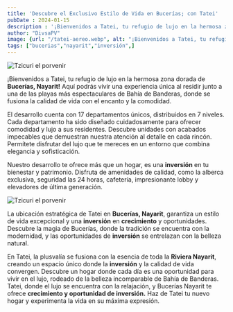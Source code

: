 ```yaml
---
title: 'Descubre el Exclusivo Estilo de Vida en Bucerías; con Tatei'
pubDate : 2024-01-15
description : '¡Bienvenidos a Tatei, tu refugio de lujo en la hermosa zona dorada de Bucerías, Nayarit! Aquí podrás vivir una experiencia única al residir junto a una de las playas más espectaculares de Bahía de Banderas'
author: "DivsaPV"
image: {url: "/tatei-aereo.webp", alt: "¡Bienvenidos a Tatei, tu refugio de lujo en la hermosa zona dorada de Bucerías, Nayarit!"}
tags: ["bucerias","nayarit","inversión",]
---
```

<image src="/tatei-ext.webp" alt="Tzicuri el porvenir" class="float-right w-full md:w-1/2 p-5"/>

 ¡Bienvenidos a Tatei, tu refugio de lujo en la hermosa zona dorada de
 **Bucerías, Nayarit!** Aquí podrás vivir una experiencia única al residir junto a
 una de las playas más espectaculares de Bahía de Banderas, donde se
 fusiona la calidad de vida con el encanto y la comodidad.


 El desarrollo cuenta con 17 departamentos únicos, distribuidos en 7 niveles.
 Cada departamento ha sido diseñado cuidadosamente para ofrecer
 comodidad y lujo a sus residentes. Descubre unidades con acabados
 impecables que demuestran nuestra atención al detalle en cada rincón.
 Permítete disfrutar del lujo que te mereces en un entorno que combina
 elegancia y sofisticación.

 Nuestro desarrollo te ofrece más que un hogar, es una **inversión** en tu
 bienestar y patrimonio. Disfruta de amenidades de calidad, como la
 alberca exclusiva, seguridad las 24 horas, cafetería, impresionante lobby y
 elevadores de última generación.

<image src="/tatei-roof-top.webp" alt="Tzicuri el porvenir" class=" w-full md:w-2/3 p-5 mx-auto"/>


 La ubicación estratégica de Tatei en **Bucerías, Nayarit**, garantiza un estilo
 de vida excepcional y una **inversión** en **crecimiento** y oportunidades.
 Descubre la magia de Bucerías, donde la tradición se encuentra con la
 modernidad, y las oportunidades de **inversión** se entrelazan con la belleza
 natural.

 En Tatei, la plusvalía se fusiona con la esencia de toda la **Riviera Nayarit**,
 creando un espacio único donde la **inversión** y la calidad de vida
 convergen. Descubre un hogar donde cada día es una oportunidad para
 vivir en el lujo, rodeado de la belleza incomparable de Bahía de Banderas.
 Tatei, donde el lujo se encuentra con la relajación, y Bucerías Nayarit te
 ofrece **crecimiento y oportunidad de inversión.** Haz de Tatei tu nuevo
 hogar y experimenta la vida en su máxima expresión.
